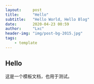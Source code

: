 ```yaml
---
layout:     post
title:      "Hello"
subtitle:   "Hello World, Hello Blog"
date:       2020-04-23 00:59
author:     "Lxc"
header-img: "img/post-bg-2015.jpg"
tags:
	- template
---
```


## Hello

这是一个模板文档，也用于测试。